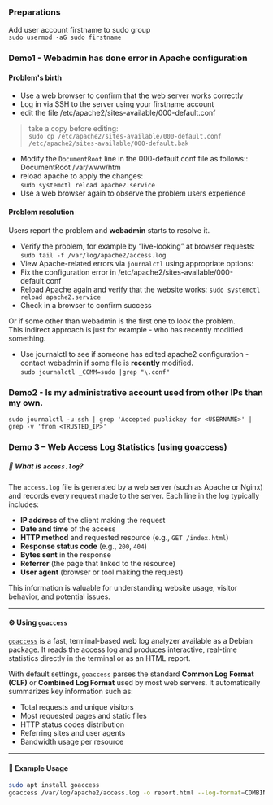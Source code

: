 
### Preparations

Add user account firstname to sudo group  
`sudo usermod -aG sudo firstname`

### Demo1 - Webadmin has done error in Apache configuration  

#### Problem's birth
* Use a web browser to confirm that the web server works correctly
* Log in via SSH to the server using your firstname account
* edit the file /etc/apache2/sites-available/000-default.conf
> take a copy before editing:  
`sudo cp /etc/apache2/sites-available/000-default.conf /etc/apache2/sites-available/000-default.bak`

* Modify the `DocumentRoot` line in the 000-default.conf file as follows::  
DocumentRoot /var/www/htm  
* reload apache to apply the changes:  
`sudo systemctl reload apache2.service`
* Use a web browser again to observe the problem users experience

#### Problem resolution  
Users report the problem and **webadmin** starts to resolve it. 
* Verify the problem, for example by “live-looking” at browser requests:  
`sudo tail -f /var/log/apache2/access.log` 
* View Apache-related errors via `journalctl` using appropriate options:
* Fix the configuration error in /etc/apache2/sites-available/000-default.conf
* Reload Apache again and verify that the website works: 
`sudo systemctl reload apache2.service`
* Check in a browser to confirm success

Or if some other than webadmin is the first one to look the problem.  
This indirect approach is just for example - who has recently modified something.
* Use journalctl to see if someone has edited apache2 configuration - contact webadmin if some file is **recently** modified.  
`sudo journalctl _COMM=sudo |grep "\.conf"`
  
### Demo2 - Is my administrative account used from other IPs than my own.  

`sudo journalctl -u ssh | grep 'Accepted publickey for <USERNAME>' | grep -v 'from <TRUSTED_IP>'`

### Demo 3 – Web Access Log Statistics (using goaccess)

##### 📄 What is `access.log`?

The `access.log` file is generated by a web server (such as Apache or Nginx) and records every request made to the server. Each line in the log typically includes:

- **IP address** of the client making the request  
- **Date and time** of the access  
- **HTTP method** and requested resource (e.g., `GET /index.html`)  
- **Response status code** (e.g., `200`, `404`)  
- **Bytes sent** in the response  
- **Referrer** (the page that linked to the resource)  
- **User agent** (browser or tool making the request)  

This information is valuable for understanding website usage, visitor behavior, and potential issues.

---

#### ⚙️ Using `goaccess`

[`goaccess`](https://goaccess.io/) is a fast, terminal-based web log analyzer available as a Debian package. It reads the access log and produces interactive, real-time statistics directly in the terminal or as an HTML report.

With default settings, `goaccess` parses the standard **Common Log Format (CLF)** or **Combined Log Format** used by most web servers. It automatically summarizes key information such as:

- Total requests and unique visitors  
- Most requested pages and static files  
- HTTP status codes distribution  
- Referring sites and user agents  
- Bandwidth usage per resource  

---

#### 🚀 Example Usage

```bash
sudo apt install goaccess
goaccess /var/log/apache2/access.log -o report.html --log-format=COMBINED



